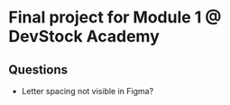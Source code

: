 # Final project for Module 1 @ DevStock Academy

## Questions

- Letter spacing not visible in Figma?
